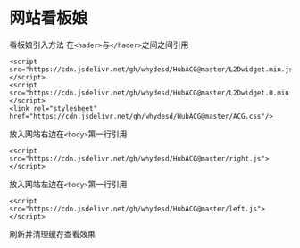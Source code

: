 # 网站看板娘
看板娘引入方法
在`<hader>`与`</hader>`之间之间引用
```
<script src="https://cdn.jsdelivr.net/gh/whydesd/HubACG@master/L2Dwidget.min.js"></script>
<script src="https://cdn.jsdelivr.net/gh/whydesd/HubACG@master/L2Dwidget.0.min.js"></script>
<link rel="stylesheet" href="https://cdn.jsdelivr.net/gh/whydesd/HubACG@master/ACG.css"/>
```
放入网站右边在`<body>`第一行引用
```
<script src="https://cdn.jsdelivr.net/gh/whydesd/HubACG@master/right.js"></script>
```
放入网站左边在`<body>`第一行引用
```
<script src="https://cdn.jsdelivr.net/gh/whydesd/HubACG@master/left.js"></script>
```
刷新并清理缓存查看效果
